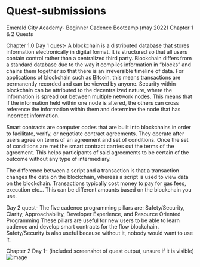 # Quest-submissions
Emerald City Academy- Beginner Cadence Bootcamp (may 2022)
Chapter 1 & 2 Quests

Chapter 1.0
Day 1 quest-
A blockchain is a distributed database that stores information electronically in digital format. It is structured so that all users contain control rather than a centralized third party. Blockchain differs from a standard database due to the way it compiles information in “blocks” and chains them together so that there is an irreversible timeline of data. For applications of blockchain such as Bitcoin, this means transactions are permanently recorded and can be viewed by anyone. Security within blockchain can be attributed to the decentralized nature, where the information is spread out between multiple network nodes. This means that if the information held within one node is altered, the others can cross reference the information within them and determine the node that has incorrect information. 

Smart contracts are computer codes that are built into blockchains in order to facilitate, verify, or negotiate contract agreements. They operate after users agree on terms of an agreement and set of conditions. Once the set of conditions are met the smart contract carries out the terms of the agreement. This helps participants of said agreements to be certain of the outcome without any type of intermediary.

The difference between a script and a transaction is that a transaction changes the data on the blockchain, whereas a script is used to view data on the blockchain. Transactions typically cost money to pay for gas fees, execution etc… This can be different amounts based on the blockchain you use. 

Day 2 quest- 
The five cadence programming pillars are: Safety/Security, Clarity, Approachability, Developer Experience, and Resource Oriented Programming
These pillars are useful for new users to be able to learn cadence and develop smart contracts for the flow blockchain. Safety/Security is also useful because without it, nobody would want to use it.

Chapter 2 Day 1- (included screenshot of quest output, unsure if it is visible)
![image](https://user-images.githubusercontent.com/106039625/169721017-d84d22a5-459f-464a-a0cc-2440eb682b6e.png)
